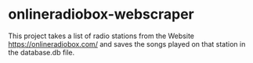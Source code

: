 # onlineradiobox-webscraper

This project takes a list of radio stations from the Website https://onlineradiobox.com/ and saves the songs played on that station in the database.db file.
